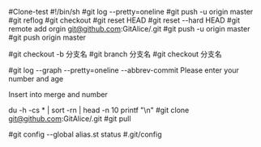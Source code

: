 #Clone-test
#!/bin/sh
#git log --pretty=oneline
#git push -u origin master
#git reflog
#git checkout <filename>
#git reset HEAD <filename>
#git reset --hard HEAD <filename>
#git remote add orgin git@github.com:GitAlice/<filename>.git
#git push -u origin master
#git push origin master

#git checkout -b 分支名
#git branch 分支名
#git checkout 分支名

#git log --graph --pretty=oneline --abbrev-commit
Please enter your number and age

Insert into merge and number


du -h -cs * | sort -rn | head -n 10
printf "\n"
#git clone git@github.com:GitAlice/<filename>.git
#git pull

#git config --global alias.st status
#.git/config
